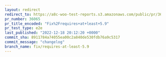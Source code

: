 ```yaml
---
layout: redirect
redirect_to: https://a8c-woo-test-reports.s3.amazonaws.com/public/pr/36065/e2e/index.html
pr_number: 36065
pr_title_encoded: "Fix%2Frequires+at+least+5.9"
pr_test_type: e2e
last_published: "2022-12-18 20:12:20 +0000"
commit_sha: 8911784a74055ea00c2a840de530fdb76a9c5317
commit_message: "changelog"
branch_name: fix/requires-at-least-5.9
---
```

